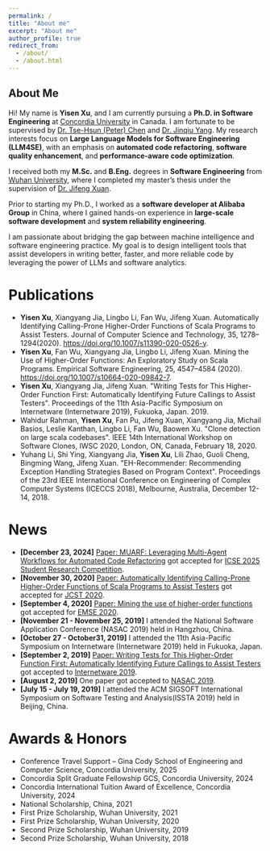 ```yaml
---
permalink: /
title: "About me"
excerpt: "About me"
author_profile: true
redirect_from: 
  - /about/
  - /about.html
---
```

## About Me

Hi! My name is **Yisen Xu**, and I am currently pursuing a **Ph.D. in Software Engineering** at [Concordia University](https://www.concordia.ca/) in Canada. I am fortunate to be supervised by [Dr. Tse-Hsun (Peter) Chen](https://petertsehsun.github.io/) and [Dr. Jinqiu Yang](https://jinqiuyang.github.io/). My research interests focus on **Large Language Models for Software Engineering (LLM4SE)**, with an emphasis on **automated code refactoring**, **software quality enhancement**, and **performance-aware code optimization**.

I received both my **M.Sc.** and **B.Eng.** degrees in **Software Engineering** from [Wuhan University](https://www.whu.edu.cn/), where I completed my master’s thesis under the supervision of [Dr. Jifeng Xuan](http://www.jifeng-xuan.com/).

Prior to starting my Ph.D., I worked as a **software developer at Alibaba Group** in China, where I gained hands-on experience in **large-scale software development** and **system reliability engineering**.

I am passionate about bridging the gap between machine intelligence and software engineering practice. My goal is to design intelligent tools that assist developers in writing better, faster, and more reliable code by leveraging the power of LLMs and software analytics.

Publications
============

* **Yisen Xu**, Xiangyang Jia, Lingbo Li, Fan Wu, Jifeng Xuan. Automatically Identifying Calling-Prone Higher-Order Functions of Scala Programs to Assist Testers. Journal of Computer Science and Technology, 35, 1278–1294(2020). https://doi.org/10.1007/s11390-020-0526-y.
* **Yisen Xu**, Fan Wu, Xiangyang Jia, Lingbo Li, Jifeng Xuan. Mining the Use of Higher-Order Functions: An Exploratory Study on Scala Programs. Empirical Software Engineering, 25, 4547–4584 (2020). https://doi.org/10.1007/s10664-020-09842-7.
* **Yisen Xu**, Xiangyang Jia, Jifeng Xuan. "Writing Tests for This Higher-Order Function First: Automatically Identifying Future Callings to Assist Testers". Proceedings of the 11th Asia-Pacific Symposium on Internetware (Internetware 2019), Fukuoka, Japan. 2019.
* Wahidur Rahman, **Yisen Xu**, Fan Pu, Jifeng Xuan, Xiangyang Jia, Michail Basios, Leslie Kanthan, Lingbo Li, Fan Wu, Baowen Xu. "Clone detection on large scala codebases". IEEE 14th International Workshop on Software Clones, IWSC 2020, London, ON, Canada, February 18, 2020.
* Yuhang Li, Shi Ying, Xiangyang Jia, **Yisen Xu**, Lili Zhao, Guoli Cheng, Bingming Wang, Jifeng Xuan. "EH-Recommender: Recommending Exception Handling Strategies Based on Program Context". Proceedings of the 23rd IEEE International Conference on Engineering of Complex Computer Systems (ICECCS 2018), Melbourne, Australia, December 12-14, 2018.

News
====
* **[December 23, 2024]** [Paper: MUARF: Leveraging Multi-Agent Workflows for Automated Code Refactoring](https://conf.researchr.org/details/icse-2025/icse-2025-SRC/14/MUARF-Leveraging-Multi-Agent-Workflows-for-Automated-Code-Refactoring) got accepted for [ICSE 2025 Student Research Competition](https://conf.researchr.org/details/icse-2025/icse-2025-SRC/14/MUARF-Leveraging-Multi-Agent-Workflows-for-Automated-Code-Refactoring).
* **[November 30, 2020]** [Paper: Automatically Identifying Calling-Prone Higher-Order Functions of Scala Programs to Assist Testers](https://xuyisen.github.io/files/JCST_Publication-Yisen_Xu.pdf) got accepted for [JCST 2020](https://www.springer.com/journal/11390).
* **[September 4, 2020]** [Paper: Mining the use of higher-order functions](https://xuyisen.github.io/files/EMSE_Publication-Yisen_Xu.pdf) got accepted for [EMSE 2020](https://www.springer.com/journal/10664).
* **[November 21 - November 25, 2019]** I attended the National Software Application Conference (NASAC 2019) held in Hangzhou, China.
* **[October 27 - October31, 2019]** I attended the 11th Asia-Pacific Symposium on Internetware (Internetware 2019) held in Fukuoka, Japan.
* **[September 2, 2019]** [Paper: Writing Tests for This Higher-Order Function First: Automatically Identifying Future Callings to Assist Testers](https://xuyisen.github.io/files/internetware_2019_Publication-Yisen_Xu.pdf) got accepted to [Internetware 2019](https://internetware2019.github.io/#program).
* **[August 2, 2019]** One paper got accepted to [NASAC 2019](http://nasac2019.zju.edu.cn/).
* **[July 15 - July 19, 2019]** I attended the ACM SIGSOFT International Symposium on Software Testing and Analysis(ISSTA 2019) held in Beijing, China.

Awards & Honors
===============
* Conference Travel Support – Gina Cody School of Engineering and Computer Science, Concordia University, 2025
* Concordia Split Graduate Fellowship GCS, Concordia University, 2024
* Concordia International Tuition Award of Excellence, Concordia University, 2024
* National Scholarship, China, 2021
* First Prize Scholarship, Wuhan University, 2021
* First Prize Scholarship, Wuhan University, 2020
* Second Prize Scholarship, Wuhan University, 2019
* Second Prize Scholarship, Wuhan University, 2018
